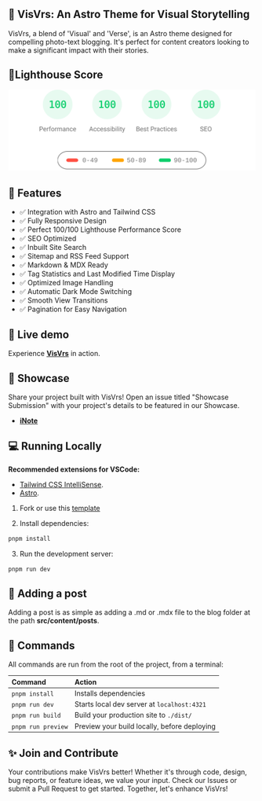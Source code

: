 
## 🚀 VisVrs: An Astro Theme for Visual Storytelling

VisVrs, a blend of 'Visual' and 'Verse', is an Astro theme designed for compelling photo-text blogging. It's perfect for content creators looking to make a significant impact with their stories.

## 💯Lighthouse Score

<p align="center">
  <a href="https://pagespeed.web.dev/analysis/https-visvrs-vercel-app/9qeppis0sv?form_factor=mobile">
    <img width="510" alt="Visvrs Lighthouse Score" src="public/visvrs-lighthouse-score.svg">
  <a>
</p>


## 🎉 Features

- ✅ Integration with Astro and Tailwind CSS
- ✅ Fully Responsive Design
- ✅ Perfect 100/100 Lighthouse Performance Score
- ✅ SEO Optimized
- ✅ Inbuilt Site Search
- ✅ Sitemap and RSS Feed Support
- ✅ Markdown & MDX Ready
- ✅ Tag Statistics and Last Modified Time Display
- ✅ Optimized Image Handling
- ✅ Automatic Dark Mode Switching
- ✅ Smooth View Transitions
- ✅ Pagination for Easy Navigation

## 🎡 Live demo

Experience [**VisVrs**](https://inote.box) in action.

## 🌆 Showcase

Share your project built with VisVrs! Open an issue titled "Showcase Submission" with your project's details to be featured in our Showcase.

- [**iNote**](https://inote.xyz)

## 💻 Running Locally

**Recommended extensions for VSCode:**

- [Tailwind CSS IntelliSense](https://marketplace.visualstudio.com/items?itemName=bradlc.vscode-tailwindcss).
- [Astro](https://marketplace.visualstudio.com/items?itemName=astro-build.astro-vscode).

1. Fork or use this [template](https://github.com/isooosi/VisVrs)

2. Install dependencies:

```bash
pnpm install
```

3. Run the development server:

```bash
pnpm run dev
```

## 📄 Adding a post

Adding a post is as simple as adding a .md or .mdx file to the blog folder at the path **src/content/posts**. 

## 🧞 Commands

All commands are run from the root of the project, from a terminal:

| Command            | Action                                       |
| :----------------- | :------------------------------------------- |
| `pnpm install`     | Installs dependencies                        |
| `pnpm run dev`     | Starts local dev server at `localhost:4321`  |
| `pnpm run build`   | Build your production site to `./dist/`      |
| `pnpm run preview` | Preview your build locally, before deploying |

## ✨ Join and Contribute
Your contributions make VisVrs better! Whether it's through code, design, bug reports, or feature ideas, we value your input. Check our Issues or submit a Pull Request to get started. Together, let's enhance VisVrs!
